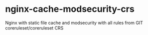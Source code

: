 # nginx-cache-modsecurity-crs
Nginx with static file cache and modsecurity with all rules from GIT coreruleset/coreruleset CRS
